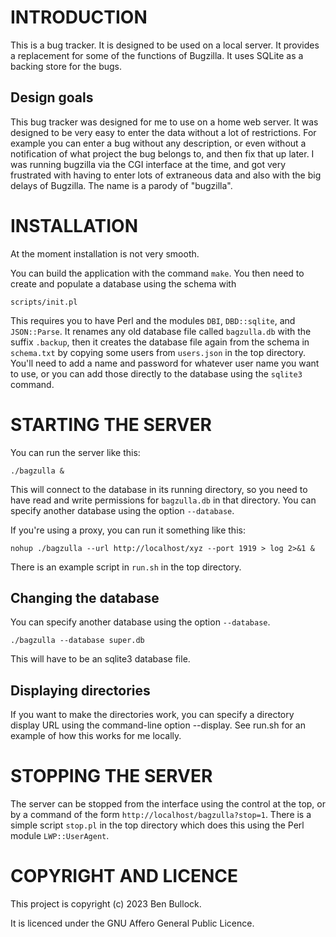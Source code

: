 # INTRODUCTION

This is a bug tracker. It is designed to be used on a local server. It
provides a replacement for some of the functions of Bugzilla. It uses
SQLite as a backing store for the bugs.

## Design goals

This bug tracker was designed for me to use on a home web server. It
was designed to be very easy to enter the data without a lot of
restrictions. For example you can enter a bug without any description,
or even without a notification of what project the bug belongs to, and
then fix that up later. I was running bugzilla via the CGI interface
at the time, and got very frustrated with having to enter lots of
extraneous data and also with the big delays of Bugzilla. The name is
a parody of "bugzilla".

# INSTALLATION

At the moment installation is not very smooth.

You can build the application with the command `make`. You then need
to create and populate a database using the schema with

    scripts/init.pl

This requires you to have Perl and the modules `DBI`, `DBD::sqlite`,
and `JSON::Parse`. It renames any old database file called
`bagzulla.db` with the suffix `.backup`, then it creates the database
file again from the schema in `schema.txt` by copying some users from
`users.json` in the top directory. You'll need to add a name and
password for whatever user name you want to use, or you can add those
directly to the database using the `sqlite3` command.

# STARTING THE SERVER

You can run the server like this:

    ./bagzulla &

This will connect to the database in its running directory, so you
need to have read and write permissions for `bagzulla.db` in that
directory. You can specify another database using the option
`--database`.

If you're using a proxy, you can run it something like this:

    nohup ./bagzulla --url http://localhost/xyz --port 1919 > log 2>&1 &

There is an example script in `run.sh` in the top directory.

## Changing the database

You can specify another database using the option
`--database`.

    ./bagzulla --database super.db

This will have to be an sqlite3 database file.

## Displaying directories

If you want to make the directories work, you can specify a directory
display URL using the command-line option --display. See run.sh for an
example of how this works for me locally.

# STOPPING THE SERVER

The server can be stopped from the interface using the control at the
top, or by a command of the form
`http://localhost/bagzulla?stop=1`. There is a simple script `stop.pl`
in the top directory which does this using the Perl module
`LWP::UserAgent`.

# COPYRIGHT AND LICENCE

This project is copyright (c) 2023 Ben Bullock.

It is licenced under the GNU Affero General Public Licence.

